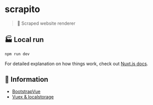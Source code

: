 # scrapito

> :satellite: Scraped website renderer

## :factory: Local run

```sh
npm run dev
```

For detailed explanation on how things work, check out [Nuxt.js docs](https://nuxtjs.org).

## :memo: Information

- [BootstrapVue](https://bootstrap-vue.org/)
- [Vuex & localstorage](https://medium.com/js-dojo/how-to-permanently-save-data-with-vuex-localstorage-in-your-vue-app-f1d5c140db69)
